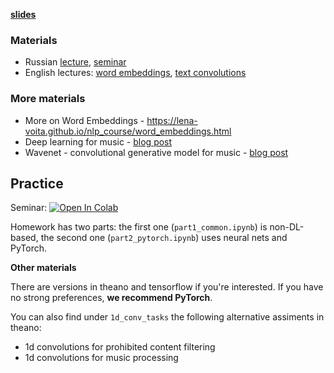 __[slides](https://disk.yandex.ru/i/dY87GO59IS_POA)__

### Materials
* Russian [lecture](https://yadi.sk/i/X6rS31O7r6Aco), [seminar](https://yadi.sk/i/LZppDeV9r8H4Q)
* English lectures: [word embeddings](https://www.youtube.com/watch?v=ERibwqs9p38), [text convolutions](https://www.youtube.com/watch?v=nzSPZyjGlWI)

### More materials
* More on Word Embeddings - https://lena-voita.github.io/nlp_course/word_embeddings.html
* Deep learning for music - [blog post](http://benanne.github.io/2014/08/05/spotify-cnns.html)
* Wavenet - convolutional generative model for music - [blog post](https://deepmind.com/blog/wavenet-generative-model-raw-audio/)

## Practice

Seminar: [![Open In Colab](https://colab.research.google.com/assets/colab-badge.svg)](https://colab.research.google.com/github/yandexdataschool/Practical_DL/blob/fall24/week06_nlp/seminar.ipynb)

Homework has two parts: the first one (`part1_common.ipynb`) is non-DL-based, the second one (`part2_pytorch.ipynb`) uses neural nets and PyTorch.


__Other materials__

There are versions in theano and tensorflow if you're interested. If you have no strong preferences, __we recommend PyTorch__.

You can also find under `1d_conv_tasks` the following alternative assiments in theano:
* 1d convolutions for prohibited content filtering
* 1d convolutions for music processing 
